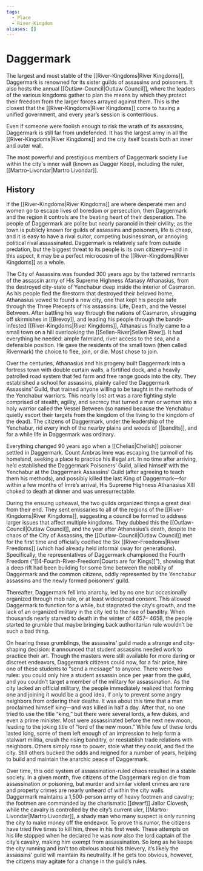 ```yaml
---
tags:
  - Place
  - River-Kingdom
aliases: []
---
```

# Daggermark
The largest and most stable of the [[River-Kingdoms|River Kingdoms]], Daggermark is renowned for its sister guilds of assassins and poisoners. It also hosts the annual [[Outlaw-Council|Outlaw Council]], where the leaders of the various kingdoms gather to plan the means by which they protect their freedom from the larger forces arrayed against them. This is the closest that the [[River-Kingdoms|River Kingdoms]] come to having a unified government, and every year’s session is contentious.    

Even if someone were foolish enough to risk the wrath of its assassins, Daggermark is still far from undefended. It has the largest army in all the [[River-Kingdoms|River Kingdoms]] and the city itself boasts both an inner and outer wall.

The most powerful and prestigious members of Daggermark society live within the city's inner wall (known as Dagger Keep), including the ruler, [[Martro-Livondar|Martro Livondar]]. 

## History
If the [[River-Kingdoms|River Kingdoms]] are where desperate men and women go to escape lives of boredom or persecution, then Daggermark and the region it controls are the beating heart of their desperation. The people of Daggermark are polite but nearly paranoid in their civility; as the town is publicly known for guilds of assassins and poisoners, life is cheap, and it is easy to have a rival suitor, competing businessman, or annoying political rival assassinated. Daggermark is relatively safe from outside predation, but the biggest threat to its people is its own citizenry—and in this aspect, it may be a perfect microcosm of the [[River-Kingdoms|River Kingdoms]] as a whole.

The City of Assassins was founded 300 years ago by the tattered remnants of the assassin army of His Supreme Highness Afanasy Athanasius, from the destroyed city-state of Yenchabur deep inside the interior of Casmaron. As his people fled the firestorm that destroyed their beloved home, Athanasius vowed to found a new city, one that kept his people safe through the Three Precepts of his assassins: Life, Death, and the Vessel Between. After battling his way through the nations of Casmaron, shrugging off skirmishes in [[Brevoy]], and leading his people through the bandit- infested [[River-Kingdoms|River Kingdoms]], Athanasius finally came to a small town on a hill overlooking the [[Sellen-River|Sellen River]]. It had everything he needed: ample farmland, river access to the sea, and a defensible position. He gave the residents of the small town (then called Rivermark) the choice to flee, join, or die. Most chose to join.

Over the centuries, Athanasius and his progeny built Daggermark into a fortress town with double curtain walls, a fortified dock, and a heavily patrolled road system that fed farm and free range goods into the city. They established a school for assassins, plainly called the Daggermark Assassins’ Guild, that trained anyone willing to be taught in the methods of the Yenchabur warriors. This nearly lost art was a rare fighting style comprised of stealth, agility, and secrecy that turned a man or woman into a holy warrior called the Vessel Between (so named because the Yenchabur quietly escort their targets from the kingdom of the living to the kingdom of the dead). The citizens of Daggermark, under the leadership of the Yenchabur, rid every inch of the nearby plains and woods of [[bandits]], and for a while life in Daggermark was ordinary.

Everything changed 90 years ago when a [[Cheliax|Chelish]] poisoner settled in Daggermark. Count Ambras Imre was escaping the turmoil of his homeland, seeking a place to practice his illegal art. In no time after arriving, he’d established the Daggermark Poisoners’ Guild, allied himself with the Yenchabur at the Daggermark Assassins’ Guild (after agreeing to teach them his methods), and possibly killed the last King of Daggermark—for within a few months of Imre’s arrival, His Supreme Highness Athanasius XIII choked to death at dinner and was unresurrectable.

During the ensuing upheaval, the two guilds organized things a great deal from their end. They sent emissaries to all of the regions of the [[River-Kingdoms|River Kingdoms]], suggesting a council be formed to address larger issues that affect multiple kingdoms. They dubbed this the [[Outlaw-Council|Outlaw Council]], and the year after Athanasius’s death, despite the chaos of the City of Assassins, the [[Outlaw-Council|Outlaw Council]] met for the first time and officially codified the Six [[River-Freedoms|River Freedoms]] (which had already held informal sway for generations). Specifically, the representatives of Daggermark championed the Fourth Freedom (“[[4-Fourth-River-Freedom|Courts are for Kings]]”), showing that a deep rift had been building for some time between the nobility of Daggermark and the common citizens, oddly represented by the Yenchabur assassins and the newly formed poisoners’ guild.

Thereafter, Daggermark fell into anarchy, led by no one but occasionally organized through mob rule, or at least widespread consent. This allowed Daggermark to function for a while, but stagnated the city’s growth, and the lack of an organized military in the city led to the rise of banditry. When thousands nearly starved to death in the winter of 4657– 4658, the people started to grumble that maybe bringing back authoritarian rule wouldn’t be such a bad thing.

On hearing these grumblings, the assassins’ guild made a strange and city-shaping decision: it announced that student assassins needed work to practice their art. Though the masters were still available for more daring or discreet endeavors, Daggermark citizens could now, for a fair price, hire one of these students to “send a message” to anyone. There were two rules: you could only hire a student assassin once per year from the guild, and you couldn’t target a member of the military for assassination. As the city lacked an official military, the people immediately realized that forming one and joining it would be a good idea, if only to prevent some angry neighbors from ordering their deaths. It was about this time that a man proclaimed himself king—and was killed in half a day. After that, no one tried to use the title “king,” but there were several lords, a few dukes, and even a prime minister. Most were assassinated before the next new moon, leading to the joking title of “lord of the new moon.” While few of these lords lasted long, some of them left enough of an impression to help form a stalwart militia, crush the rising banditry, or reestablish trade relations with neighbors. Others simply rose to power, stole what they could, and fled the city. Still others bucked the odds and reigned for a number of years, helping to build and maintain the anarchic peace of Daggermark.

Over time, this odd system of assassination-ruled chaos resulted in a stable society. In a given month, five citizens of the Daggermark region die from assassination or poisoning, but murder and similar violent crimes are rare and property crimes are nearly unheard of within the city walls. Daggermark maintains a 1,500-person army of heavy footmen and cavalry; the footmen are commanded by the charismatic [[dwarf]] Jallor Clovesh, while the cavalry is controlled by the city’s current uler, [[Martro-Livondar|Martro Livondar]], a shady man who many suspect is only running the city to make money off the endeavor. To prove this rumor, the citizens have tried five times to kill him, three in his first week. These attempts on his life stopped when he declared he was now also the lord captain of the city’s cavalry, making him exempt from assassination. So long as he keeps the city running and isn’t too obvious about his thievery, it’s likely the assassins’ guild will maintain its neutrality. If he gets too obvious, however, the citizens may agitate for a change in the guild’s rules.